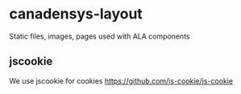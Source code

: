 # canadensys-layout
Static files, images, pages used with ALA components

## jscookie
We use jscookie for cookies https://github.com/js-cookie/js-cookie
